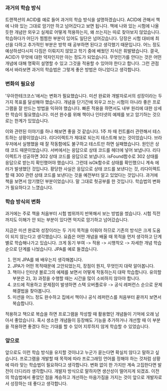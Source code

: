  
### 과거의 학습 방식

트랜잭션의 ACID를 예로 들어 과거의 학습 방식을 설명하겠습니다. ACID에 관해서 책에 나와 있는 그대로 암기만 하고 넘어갔다고 보면 됩니다. 책에 나와 있는 시험에 나올듯한 개념만 외우고 실제로 어떻게 적용하는지, 왜 쓰는지는 따로 찾아보지 않았습니다. 학습하다가 어딘가 찜찜한 부분이 있어도 일단은 넘어갔습니다. 당장은 시험 대비에 최선을 다하고 추가적인 부분은 방학 때 공부하면 된다고 생각했기 때문입니다. 어느 정도 예상하셨다시피 다짐은 이뤄지지 않았고 학기 중에 배웠던 지식은 휘발됐습니다. 결국, ACID가 무엇에 대한 약자인지만 아는 정도가 되었습니다. 무엇인가를 안다는 것은 어떤 개념에 대해 명확히 설명할 수 있고 그것을 적용할 수 있어야 한다고 합니다. 그런 관점에서 바라보면 과거의 학습법은 그렇게 좋은 방법은 아니었다고 생각합니다. 


### 변화의 필요성

'우아한테크코스'에서는 변화가 필요했습니다. 미션 완료와 개발자로서의 성장이라는 두 가지 목표를 달성해야 했습니다. 개념을 단기간에 외우고 쓰는 시험이 아니라 좋은 프로그램을 잘 만드는 방법을 익혀야 했습니다. 빠른 적용을 하면서도 내부 원리에 대한 상세한 학습이 필요했습니다. 미션 완수를 위해 책이나 인터넷의 예제를 보고 암기하는 것으로는 한계가 있었습니다. 

이와 관련된 이야기를 하나 해보면 좋을 것 같습니다. 1주 차 때 컨트롤러 관련해서 테스트하는 상황이었습니다. 리다이렉트가 제대로 되는지 테스트해 보는 것이었습니다. 브라우저에서 실행했을 때 잘 작동함에도 불구하고 테스트만 하면 실패했습니다. 원인은 상태 코드 때문이었습니다. 서버에서는 응답으로 상태 코드를 헤더에 넣어 보냅니다. 리다이렉트가 성공하면 302 상태 코드를 응답으로 보냅니다. isFound함수로 302 상태를 응답으로 받는지 확인했어야 했습니다. 그런데 isOk함수로 상태를 확인했으니 계속 에러가 발생했던 것입니다. 황당한 사실은 응답으로 상태 코드를 보낸다는 것, 리다이렉트할 때 300 관련 상태 코드를 보낸다는 것을 예전부터 알고 있었다는 것입니다. 과거에 책을 보면서 암기했던 부분이었습니다. 말 그대로 헛공부를 한 것입니다. 학습법의 변화가 필요하다고 느꼈습니다.

### 학습 방식의 변화

과거에는 주로 책을 처음부터 시험 범위까지 반복해서 보는 방법을 썼습니다. 시험 직전까지도 이해가 안 되는 부분이 있다면 억지로 암기하고 넘어갔습니다. 

지금은 미션 완료와 성장이라는 두 가지 목적을 이뤄야 하므로 기존의 방식은 크게 도움이 되지 않는다고 생각했습니다. 요즘은 어떤 개념을 배울 때 목적을 먼저 생각하고 단계별로 학습해나가고 있습니다. 크게 동기 부여 -> 적용 -> 시행착오 -> 자세한 개념 학습 순으로 단계를 나눴습니다. JPA를 예로 들겠습니다.
1) 먼저 JPA를 왜 배우는지 생각해봅니다.
2) JPA가 어떤 목적때문에 고안되었는지, 장점이 뭔지, 무엇인지 대략 알아봅니다. 
3) 책이나 인터넷 블로그의 예제를 보면서 어떻게 작동하는지 대략 학습합니다. 유의할 부분은 2), 3) 과정을 수행할 때는 시간을 많이 소비하지 않아야 합니다. 
4) 코드에 적용하고 문제점이 발생하면 스택 오버플로우 -> 공식 레퍼런스 순으로 문제 해결법을 찾아봅니다. 
5) 미션을 어느 정도 완수하고 집에서 책이나 공식 레퍼런스를 처음부터 끝까지 보면서 복습합니다.  

적용하고 책으로 복습을 하면 프로그램을 작성할 때 활용했던 개념들이 기억에 오래 남아서 좋았습니다. 혹시 생소한 개념들이 등장해도 기능을 추가하거나 개선할 때 이 부분을 적용하면 좋겠다 하는 기대를 할 수 있어 지루하지 않게 학습할 수 있었습니다.      

### 앞으로 

앞으로도 이런 학습 방식을 유지할 것이냐고 누군가 묻는다면 확실치 않다고 말하고 싶습니다. 프로그램을 개발할 때 목적에 따라 프로그래밍 언어를 정해야 하는 것처럼 상황에 따라 맞는 학습법이 필요하다고 생각합니다. 변화 없이 한 가지만 계속 고집한다면 발전이 더디리라 생각합니다. 개발자 방식으로 말하자면 생산성이 떨어지게 되겠죠. 이전의 학습법에서 좋았던 점을 계승하고 개선하는 마음가짐을 가지는 것이 앞으로 개발자로서 성장하는 데 좋다고 생각합니다.  
